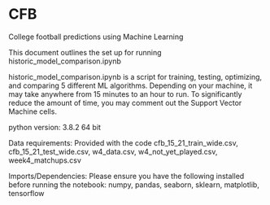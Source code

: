 # CFB
College football predictions using Machine Learning

This document outlines the set up for running historic_model_comparison.ipynb

historic_model_comparison.ipynb is a script for training, testing, optimizing, and comparing 5 different ML algorithms. Depending on your machine, it may take anywhere from 15 minutes to an hour to run. To significantly reduce the amount of time, you may comment out the Support Vector Machine cells.

python version: 3.8.2 64 bit

Data requirements: Provided with the code
cfb_15_21_train_wide.csv,
cfb_15_21_test_wide.csv,
w4_data.csv,
w4_not_yet_played.csv,
week4_matchups.csv

Imports/Dependencies: Please ensure you have the following installed before running the notebook:
numpy, 
pandas,
seaborn,
sklearn,
matplotlib,
tensorflow
